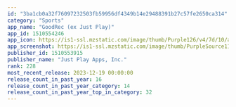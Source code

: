 ```yaml
---
id: "3ba1cb0a32f76097232503fb59956df4349b14e29488391b27c57fe2650ca314"
category: "Sports"
app_name: "GoodRec (ex Just Play)"
app_id: 1510554246
app_icon: https://is1-ssl.mzstatic.com/image/thumb/Purple126/v4/7d/10/a3/7d10a369-d7f4-9bd7-8a51-42df0ab0ab35/AppIcon-JustPlay-0-0-1x_U007emarketing-0-0-0-10-0-0-sRGB-0-0-0-GLES2_U002c0-512MB-85-220-0-0.png/1024x1024bb.png
app_screenshot: https://is1-ssl.mzstatic.com/image/thumb/PurpleSource116/v4/1d/a1/d5/1da1d57d-1ba9-aaa2-e168-20f95ebbebcb/afe8d0e2-70b8-47d6-a36d-a645ae7534da_01_AppStore_1242_X_2208.jpg/1242x2208bb.png
publisher_id: 1510553915
publisher_name: "Just Play Apps, Inc."
rank: 228
most_recent_release: 2023-12-19 00:00:00
release_count_in_past_year: 16
release_count_in_past_year_category: 14
release_count_in_past_year_top_in_category: 32
---
```

